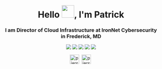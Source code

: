 <h1 align="center">Hello <img src="https://user-images.githubusercontent.com/106826/115305648-80154a80-a11b-11eb-81a4-1eb1b9113156.gif" width="40px"/>, I'm Patrick</h1>
<h3 align="center">I am Director of Cloud Infrastructure at IronNet Cybersecurity  in Frederick, MD</h3>

<!-- <p align="center"><a><img align="center" src="https://github-readme-stats.vercel.app/api?username=patrickpierson&show_icons=true&count_private=1" alt="patrickpierson" /></a></p> -->

<p align="center">
  <img src="https://img.shields.io/badge/Amazon_AWS-FF9900?style=for-the-badge&logo=amazon-aws"/>
  <img src="https://img.shields.io/badge/Shell_Script-121011?style=for-the-badge&logo=gnu-bash&logoColor=white"/>
  <img src="https://img.shields.io/badge/Docker-2496ED?&style=for-the-badge&logo=docker&logoColor=white"/>
  <img src="https://img.shields.io/badge/Kubernetes-326CE5?style=for-the-badge&logo=kubernetes&logoColor=white"/>
  <img src="https://img.shields.io/badge/Python-3776AB?style=for-the-badge&logo=python&logoColor=white"/>
</p>

<p align="center">
<a href="https://patrickpierson.us/" target="blank"><img align="center" src="https://cdn.jsdelivr.net/npm/simple-icons@3.0.1/icons/dev-dot-to.svg" alt="piersonpatrick" height="30" width="30" /></a>&nbsp;
<a href="https://linkedin.com/in/piersonpatrick" target="blank"><img align="center" src="https://cdn.jsdelivr.net/npm/simple-icons@3.0.1/icons/linkedin.svg" alt="piersonpatrick" height="30" width="30" /></a>&nbsp;
</p>

